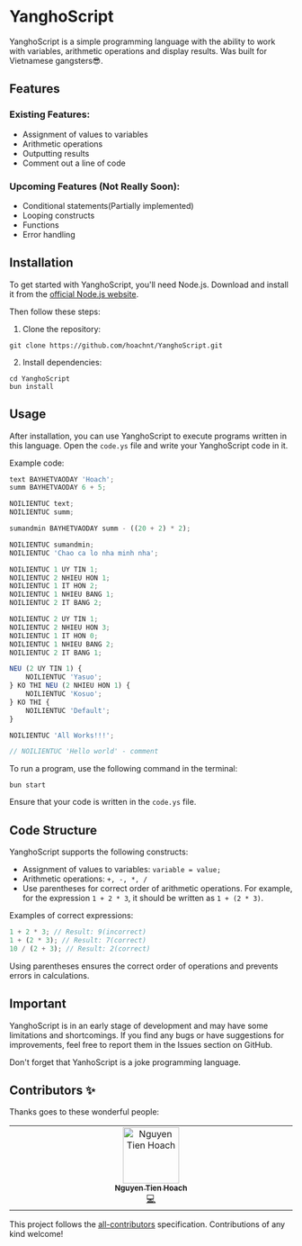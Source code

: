# YanghoScript

YanghoScript is a simple programming language with the ability to work with variables, arithmetic operations and display results. Was built for Vietnamese gangsters😎.

## Features

### Existing Features:

-   Assignment of values to variables
-   Arithmetic operations
-   Outputting results
-   Comment out a line of code

### Upcoming Features (Not Really Soon):

-   Conditional statements(Partially implemented)
-   Looping constructs
-   Functions
-   Error handling

## Installation

To get started with YanghoScript, you'll need Node.js. Download and install it from the [official Node.js website](https://nodejs.org/).

Then follow these steps:

1. Clone the repository:

```
git clone https://github.com/hoachnt/YanghoScript.git
```

2. Install dependencies:

```
cd YanghoScript
bun install
```

## Usage

After installation, you can use YanghoScript to execute programs written in this language. Open the `code.ys` file and write your YanghoScript code in it.

Example code:

```javascript
text BAYHETVAODAY 'Hoach';
summ BAYHETVAODAY 6 + 5;

NOILIENTUC text;
NOILIENTUC summ;

sumandmin BAYHETVAODAY summ - ((20 + 2) * 2);

NOILIENTUC sumandmin;
NOILIENTUC 'Chao ca lo nha minh nha';

NOILIENTUC 1 UY TIN 1;
NOILIENTUC 2 NHIEU HON 1;
NOILIENTUC 1 IT HON 2;
NOILIENTUC 1 NHIEU BANG 1;
NOILIENTUC 2 IT BANG 2;

NOILIENTUC 2 UY TIN 1;
NOILIENTUC 2 NHIEU HON 3;
NOILIENTUC 1 IT HON 0;
NOILIENTUC 1 NHIEU BANG 2;
NOILIENTUC 2 IT BANG 1;

NEU (2 UY TIN 1) {
    NOILIENTUC 'Yasuo';
} KO THI NEU (2 NHIEU HON 1) {
    NOILIENTUC 'Kosuo';
} KO THI {
    NOILIENTUC 'Default';
}

NOILIENTUC 'All Works!!!';

// NOILIENTUC 'Hello world' - comment
```

To run a program, use the following command in the terminal:

```
bun start
```

Ensure that your code is written in the `code.ys` file.

## Code Structure

YanghoScript supports the following constructs:

-   Assignment of values to variables: `variable = value;`
-   Arithmetic operations: `+, -, *, /`
-   Use parentheses for correct order of arithmetic operations. For example, for the expression `1 + 2 * 3`, it should be written as `1 + (2 * 3)`.

Examples of correct expressions:

```javascript
1 + 2 * 3; // Result: 9(incorrect)
1 + (2 * 3); // Result: 7(correct)
10 / (2 + 3); // Result: 2(correct)
```

Using parentheses ensures the correct order of operations and prevents errors in calculations.

## Important

YanghoScript is in an early stage of development and may have some limitations and shortcomings. If you find any bugs or have suggestions for improvements, feel free to report them in the Issues section on GitHub.

Don't forget that YanhoScript is a joke programming language.

## Contributors ✨

Thanks goes to these wonderful people:

<!-- ALL-CONTRIBUTORS-LIST:START - Do not remove or modify this section -->
<!-- prettier-ignore-start -->
<!-- markdownlint-disable -->
<table>
  <tbody>
    <tr>
      <td align="center" valign="top" width="14.28%"><a href="https://hoachnt.com/"><img src="https://avatars.githubusercontent.com/u/91771575?v=4?s=100" width="100px;" alt="Nguyen Tien Hoach"/><br /><sub><b>Nguyen Tien Hoach</b></sub></a><br /><a href="https://github.com/hoachnt/YanghoScript/commits?author=hoachnt" title="Code">💻</a></td>
    </tr>
  </tbody>
</table>

<!-- markdownlint-restore -->
<!-- prettier-ignore-end -->

<!-- ALL-CONTRIBUTORS-LIST:END -->

This project follows the [all-contributors](https://github.com/all-contributors/all-contributors) specification. Contributions of any kind welcome!

